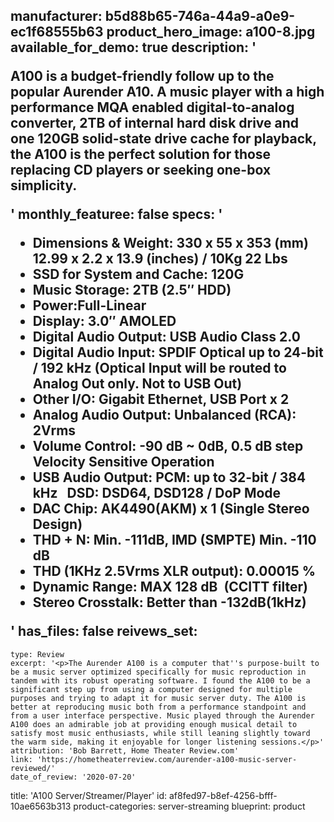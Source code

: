 manufacturer: b5d88b65-746a-44a9-a0e9-ec1f68555b63
product_hero_image: a100-8.jpg
available_for_demo: true
description: '<p>A100 is a budget-friendly follow up to the popular Aurender A10. A music player with a high performance MQA enabled digital-to-analog converter, 2TB of internal hard disk drive and one 120GB solid-state drive cache for playback, the A100 is the perfect solution for those replacing CD players or seeking one-box simplicity.</p>'
monthly_featuree: false
specs: '<ul><li>Dimensions &amp; Weight: 330 x 55 x 353 (mm) 12.99 x 2.2 x 13.9 (inches) / 10Kg 22 Lbs​<br></li><li>SSD for System and Cache: 120G<br></li><li>Music Storage​​: 2TB (2.5″ HDD)<br></li><li>Power: ​Full-Linear<br></li><li>Display​: 3.0″ AMOLED​<br></li><li>Digital Audio Output: ​USB Audio Class 2.0​<br></li><li>Digital Audio Input: SPDIF Optical up to 24-bit / 192 kHz (Optical Input will be routed to Analog Out only. Not to USB Out)<br></li><li>Other I/O​: Gigabit Ethernet, USB Port x 2​<br></li><li>Analog Audio Output: ​Unbalanced (RCA): 2Vrms&nbsp;<br></li><li>Volume Control: -90 dB ~ 0dB, 0.5 dB step Velocity Sensitive Operation<br></li><li>​USB Audio Output​: PCM: up to 32-bit / 384 kHz &nbsp; DSD: DSD64, DSD128 / DoP Mode​<br></li><li>DAC Chip​: AK4490(AKM) x 1 (Single Stereo Design)<br></li><li>THD + N: Min. -111dB, IMD (SMPTE) Min. -110 dB​<br></li><li>THD (1KHz 2.5Vrms XLR output)​: 0.00015 %<br></li><li>Dynamic Range: MAX 128 dB &nbsp;(CCITT filter)​<br></li><li>Stereo Crosstalk​: Better than -132dB(1kHz)<br></li></ul>'
has_files: false
reivews_set:
  -
    type: Review
    excerpt: '<p>The Aurender A100 is a computer that''s purpose-built to be a music server optimized specifically for music reproduction in tandem with its robust operating software. I found the A100 to be a significant step up from using a computer designed for multiple purposes and trying to adapt it for music server duty. The A100 is better at reproducing music both from a performance standpoint and from a user interface perspective. Music played through the Aurender A100 does an admirable job at providing enough musical detail to satisfy most music enthusiasts, while still leaning slightly toward the warm side, making it enjoyable for longer listening sessions.</p>'
    attribution: 'Bob Barrett, Home Theater Review.com'
    link: 'https://hometheaterreview.com/aurender-a100-music-server-reviewed/'
    date_of_review: '2020-07-20'
title: 'A100 Server/Streamer/Player'
id: af8fed97-b8ef-4256-bfff-10ae6563b313
product-categories: server-streaming
blueprint: product
